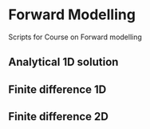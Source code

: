 # Forward Modelling
Scripts for Course on Forward modelling 

## Analytical 1D solution

## Finite difference 1D
## Finite difference 2D
